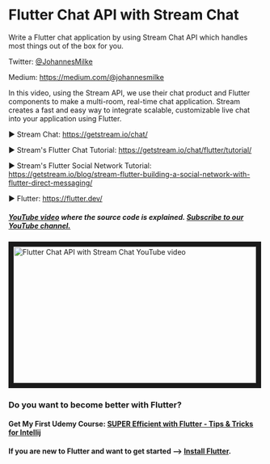 # Flutter Chat API with Stream Chat
Write a Flutter chat application by using Stream Chat API which handles most things out of the box for you.


Twitter: [@JohannesMilke](https://twitter.com/JohannesMilke "Twitter Johannes Milke")

Medium: https://medium.com/@johannesmilke

In this video, using the Stream API, we use their chat product and Flutter components to make a multi-room, real-time chat application. Stream creates a fast and easy way to integrate scalable, customizable live chat into your application using Flutter. 

► Stream Chat: https://getstream.io/chat/

► Stream's Flutter Chat Tutorial: https://getstream.io/chat/flutter/tutorial/

► Stream's Flutter Social Network Tutorial: https://getstream.io/blog/stream-flutter-building-a-social-network-with-flutter-direct-messaging/

► Flutter: https://flutter.dev/

##### [YouTube video](https://www.youtube.com/watch?v=3oGLuM_--Uo "Youtube Johannes Milke") where the *source code* is explained. [Subscribe to our YouTube channel.](http://www.youtube.com/channel/UC0FD2apauvegCcsvqIBceLA?sub_confirmation=1 "YouTube Subscribe Johannes Milke")  
<a href="https://www.youtube.com/watch?v=3oGLuM_--Uo&feature=player_embedded
" target="_blank"><img src="http://img.youtube.com/vi/3oGLuM_--Uo/maxresdefault.jpg" 
alt="Flutter Chat API with Stream Chat YouTube video" width="480" height="270" border="10" /></a>

### Do you want to become better with Flutter? 
#### Get My First Udemy Course: [SUPER Efficient with Flutter - Tips & Tricks for Intellij](https://www.udemy.com/course/super-efficient-with-flutter-tips-tricks/?referralCode=4BE70FB2DDF496ADD7AD "SUPER Efficient with Flutter - Tips & Tricks for Intellij")

#### If you are new to Flutter and want to get started --> [Install Flutter](https://flutter.io/docs/get-started/install "Install Flutter").

